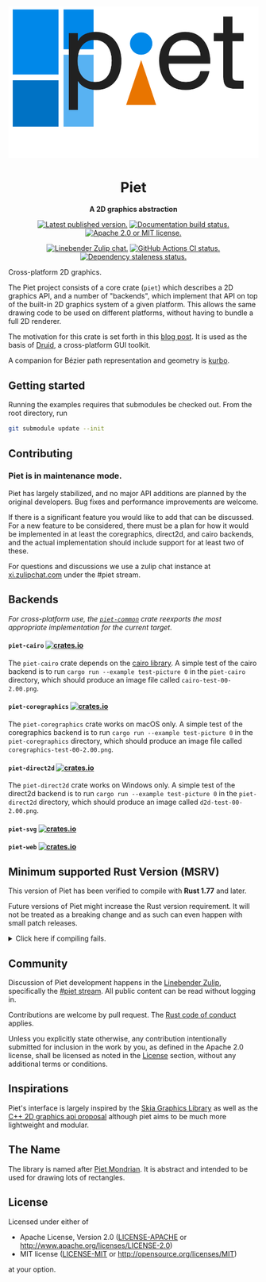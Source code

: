 ![image of piet logo](./misc/piet-logo.png)

<div align="center">

# Piet

**A 2D graphics abstraction**

[![Latest published version.](https://img.shields.io/crates/v/piet.svg)](https://crates.io/crates/piet)
[![Documentation build status.](https://img.shields.io/docsrs/piet.svg)](https://docs.rs/piet)
[![Apache 2.0 or MIT license.](https://img.shields.io/badge/license-Apache--2.0_OR_MIT-blue.svg)](#license)

[![Linebender Zulip chat.](https://img.shields.io/badge/Linebender-%23piet-blue?logo=Zulip)](https://xi.zulipchat.com/#narrow/channel/259397-piet)
[![GitHub Actions CI status.](https://img.shields.io/github/actions/workflow/status/linebender/piet/ci.yml?logo=github&label=CI)](https://github.com/linebender/piet/actions)
[![Dependency staleness status.](https://deps.rs/repo/github/linebender/piet/status.svg)](https://deps.rs/repo/github/linebender/piet)

</div>

Cross-platform 2D graphics.

The Piet project consists of a core crate (`piet`) which describes a 2D graphics API,
and a number of "backends", which implement that API on top of the built-in
2D graphics system of a given platform. This allows the same drawing code to be
used on different platforms, without having to bundle a full 2D renderer.

The motivation for this crate is set forth in this [blog post]. It is used as
the basis of [Druid], a cross-platform GUI toolkit.

A companion for Bézier path representation and geometry is [kurbo].

## Getting started

Running the examples requires that submodules be checked out. From the root
directory, run

```sh
git submodule update --init
```

## Contributing

### Piet is in maintenance mode.

Piet has largely stabilized, and no major API additions are planned by the
original developers. Bug fixes and performance improvements are welcome.

If there is a significant feature you would like to add that can be discussed.
For a new feature to be considered, there must be a plan for how it would be
implemented in at least the coregraphics, direct2d, and cairo backends, and the
actual implementation should include support for at least two of these.

For questions and discussions we use a zulip chat instance at [xi.zulipchat.com][zulip]
under the #piet stream.

## Backends

*For cross-platform use, the [`piet-common`][] crate reexports the most
appropriate implementation for the current target.*

#### `piet-cairo` [![crates.io](https://img.shields.io/crates/v/piet-cairo)](https://crates.io/crates/piet-cairo)

The `piet-cairo` crate depends on the [cairo library][]. A simple test of the cairo
backend is to run `cargo run --example test-picture 0` in the `piet-cairo` directory,
which should produce an image file called `cairo-test-00-2.00.png`.

#### `piet-coregraphics` [![crates.io](https://img.shields.io/crates/v/piet-coregraphics)](https://crates.io/crates/piet-coregraphics)

The `piet-coregraphics` crate works on macOS only. A simple test of the coregraphics
backend is to run `cargo run --example test-picture 0` in the `piet-coregraphics` directory,
which should produce an image file called `coregraphics-test-00-2.00.png`.

#### `piet-direct2d` [![crates.io](https://img.shields.io/crates/v/piet-direct2d)](https://crates.io/crates/piet-direct2d)

The `piet-direct2d` crate works on Windows only. A simple test of the direct2d
backend is to run `cargo run --example test-picture 0` in the `piet-direct2d` directory,
which should produce an image called `d2d-test-00-2.00.png`.

#### `piet-svg` [![crates.io](https://img.shields.io/crates/v/piet-svg)](https://crates.io/crates/piet-svg)
#### `piet-web` [![crates.io](https://img.shields.io/crates/v/piet-web)](https://crates.io/crates/piet-web)

## Minimum supported Rust Version (MSRV)

This version of Piet has been verified to compile with **Rust 1.77** and later.

Future versions of Piet might increase the Rust version requirement.
It will not be treated as a breaking change and as such can even happen with small patch releases.

<details>
<summary>Click here if compiling fails.</summary>

As time has passed, some of Piet's dependencies could have released versions with a higher Rust requirement.
If you encounter a compilation issue due to a dependency and don't want to upgrade your Rust toolchain, then you could downgrade the dependency.

```sh
# Use the problematic dependency's name and version
cargo update -p package_name --precise 0.1.1
```

</details>

## Community

Discussion of Piet development happens in the [Linebender Zulip](https://xi.zulipchat.com/), specifically the [#piet stream](https://xi.zulipchat.com/#narrow/channel/259397-piet).
All public content can be read without logging in.

Contributions are welcome by pull request.
The [Rust code of conduct] applies.

Unless you explicitly state otherwise, any contribution intentionally submitted for inclusion in the work by you, as defined in the Apache 2.0 license, shall be licensed as noted in the [License](#license) section, without any additional terms or conditions.

## Inspirations

Piet's interface is largely inspired by the [Skia Graphics Library] as well as the [C++ 2D graphics api proposal] although piet aims to be much more lightweight and modular.

## The Name

The library is named after [Piet Mondrian]. It is abstract and intended to be used for drawing lots of rectangles.

## License

Licensed under either of

- Apache License, Version 2.0 ([LICENSE-APACHE](LICENSE-APACHE) or <http://www.apache.org/licenses/LICENSE-2.0>)
- MIT license ([LICENSE-MIT](LICENSE-MIT) or <http://opensource.org/licenses/MIT>)

at your option.

[blog post]: https://raphlinus.github.io/rust/graphics/2018/10/11/2d-graphics.html
[Druid]: https://github.com/xi-editor/druid
[kurbo]: https://github.com/linebender/kurbo
[zulip]: https://xi.zulipchat.com
[Skia Graphics Library]: https://skia.org
[C++ 2D graphics api proposal]: http://www.open-std.org/jtc1/sc22/wg21/docs/papers/2018/p0267r8.pdf
[Piet Mondrian]: https://en.wikipedia.org/wiki/Piet_Mondrian
[`piet-common`]: https://crates.io/crates/piet-common
[cairo library]: https://www.cairographics.org/download/
[Rust code of conduct]: https://www.rust-lang.org/policies/code-of-conduct
